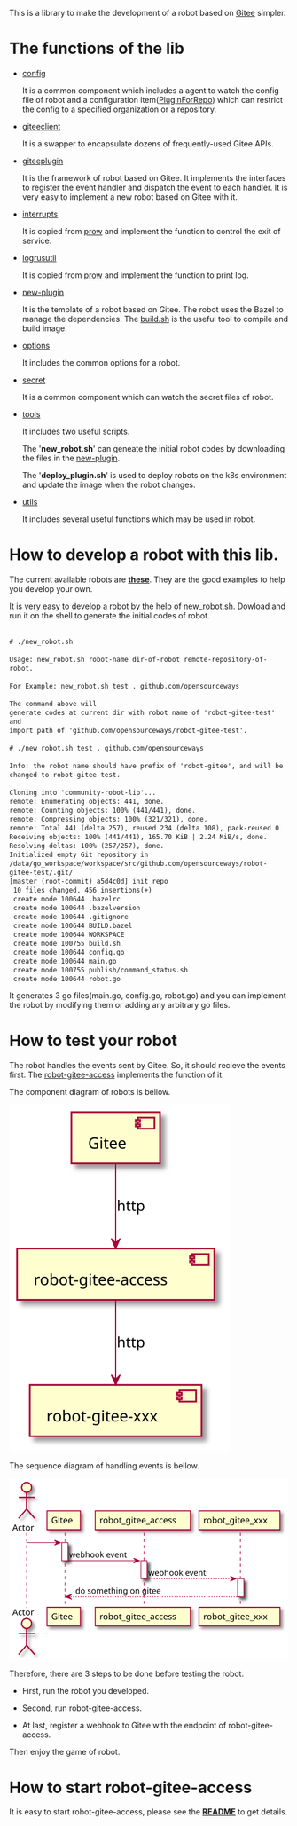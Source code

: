 This is a library to make the development of a robot based on [Gitee](https://gitee.com) simpler.

# The functions of the lib
- [config](https://github.com/opensourceways/community-robot-lib/blob/master/config)

  It is a common component which includes a agent to watch the config file of robot and a configuration item([PluginForRepo](https://github.com/opensourceways/community-robot-lib/blob/master/config/plugin_for_repo.go#L9)) which can restrict the config to a specified organization or a repository.

- [giteeclient](https://github.com/opensourceways/community-robot-lib/blob/master/giteeclient)

  It is a swapper to encapsulate dozens of frequently-used Gitee APIs.

- [giteeplugin](https://github.com/opensourceways/community-robot-lib/blob/master/giteeplugin)

  It is the framework of robot based on Gitee. It implements the interfaces to register the event handler and dispatch the event to each handler.
  It is very easy to implement a new robot based on Gitee with it.

- [interrupts](https://github.com/opensourceways/community-robot-lib/blob/master/interrupts)

  It is copied from [prow](https://github.com/kubernetes/test-infra/tree/master/prow/interrupts) and implement the function to control the exit of service.

- [logrusutil](https://github.com/opensourceways/community-robot-lib/blob/master/logrusutil)

  It is copied from [prow](https://github.com/kubernetes/test-infra/tree/master/prow/logrusutil) and implement the function to print log.

- [new-plugin](https://github.com/opensourceways/community-robot-lib/blob/master/new-plugin)

  It is the template of a robot based on Gitee. The robot uses the Bazel to manage the dependencies.
  The [build.sh](https://github.com/opensourceways/community-robot-lib/blob/master/new-plugin/build.sh) is the useful tool to compile and build image.

- [options](https://github.com/opensourceways/community-robot-lib/blob/master/options)

  It includes the common options for a robot.

- [secret](https://github.com/opensourceways/community-robot-lib/blob/master/secret)

  It is a common component which can watch the secret files of robot.

- [tools](https://github.com/opensourceways/community-robot-lib/blob/master/tools)

  It includes two useful scripts.

  The '**new_robot.sh**' can geneate the initial robot codes by downloading the files in the [new-plugin](https://github.com/opensourceways/community-robot-lib/blob/master/new-plugin).

  The '**deploy_plugin.sh**' is used to deploy robots on the k8s environment and update the image when the robot changes.

- [utils](https://github.com/opensourceways/community-robot-lib/blob/master/utils)

  It includes several useful functions which may be used in robot.

# How to develop a robot with this lib.
The current available robots are [**these**](https://github.com/opensourceways?q=robot-gitee-&type=public&language=&sort=name). They are the good examples to help you develop your own.

It is very easy to develop a robot by the help of [new_robot.sh](https://github.com/opensourceways/community-robot-lib/blob/master/tools/new_robot.sh).
Dowload and run it on the shell to generate the initial codes of robot.

```shell

# ./new_robot.sh

Usage: new_robot.sh robot-name dir-of-robot remote-repository-of-robot.

For Example: new_robot.sh test . github.com/opensourceways

The command above will
generate codes at current dir with robot name of 'robot-gitee-test' and
import path of 'github.com/opensourceways/robot-gitee-test'.

# ./new_robot.sh test . github.com/opensourceways

Info: the robot name should have prefix of 'robot-gitee', and will be changed to robot-gitee-test.

Cloning into 'community-robot-lib'...
remote: Enumerating objects: 441, done.
remote: Counting objects: 100% (441/441), done.
remote: Compressing objects: 100% (321/321), done.
remote: Total 441 (delta 257), reused 234 (delta 108), pack-reused 0
Receiving objects: 100% (441/441), 165.70 KiB | 2.24 MiB/s, done.
Resolving deltas: 100% (257/257), done.
Initialized empty Git repository in /data/go_workspace/workspace/src/github.com/opensourceways/robot-gitee-test/.git/
[master (root-commit) a5d4c0d] init repo
 10 files changed, 456 insertions(+)
 create mode 100644 .bazelrc
 create mode 100644 .bazelversion
 create mode 100644 .gitignore
 create mode 100644 BUILD.bazel
 create mode 100644 WORKSPACE
 create mode 100755 build.sh
 create mode 100644 config.go
 create mode 100644 main.go
 create mode 100755 publish/command_status.sh
 create mode 100644 robot.go
```

It generates 3 go files(main.go, config.go, robot.go) and you can implement the robot by modifying them or adding any arbitrary go files.

# How to test your robot
The robot handles the events sent by Gitee. So, it should recieve the events first. The [robot-gitee-access](https://github.com/opensourceways/robot-gitee-access) implements the function of it.

The component diagram of robots is bellow.

![component](docs/component.svg)

The sequence diagram of handling events is bellow.

![sequence](docs/sequence.svg)

Therefore, there are 3 steps to be done before testing the robot.

- First, run the robot you developed.

- Second, run robot-gitee-access.

- At last, register a webhook to Gitee with the endpoint of robot-gitee-access.

Then enjoy the game of robot.

# How to start robot-gitee-access
It is easy to start robot-gitee-access, please see the [**README**](https://github.com/opensourceways/robot-gitee-access/blob/master/README.md) to get details.
